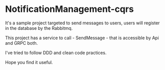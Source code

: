 ﻿# NotificationManagement-cqrs
 
 
It's a sample project targeted to send messages to users, users will register in the database by the Rabbitmq.

This project has a service to call - SendMessage - that is accessible by Api and GRPC both.

I've tried to follow DDD and clean code practices.

Hope you find it useful.
